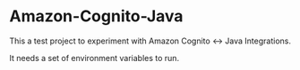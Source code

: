 # Amazon-Cognito-Java

This a test project to experiment with Amazon Cognito <-> Java Integrations.

It needs a set of environment variables to run.
